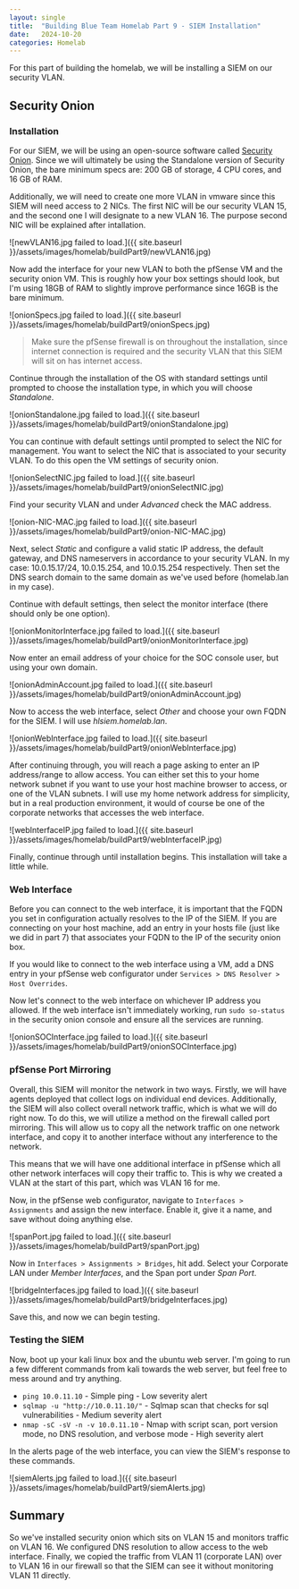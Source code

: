```yaml
---
layout: single
title:  "Building Blue Team Homelab Part 9 - SIEM Installation"
date:   2024-10-20
categories: Homelab
---
```


For this part of building the homelab, we will be installing a SIEM on our security VLAN.

## Security Onion
### Installation
For our SIEM, we will be using an open-source software called [Security Onion](https://github.com/Security-Onion-Solutions/securityonion/blob/2.4/main/DOWNLOAD_AND_VERIFY_ISO.md). Since we will ultimately be using the Standalone version of Security Onion, the bare minimum specs are: 200 GB of storage, 4 CPU cores, and 16 GB of RAM.

Additionally, we will need to create one more VLAN in vmware since this SIEM will need access to 2 NICs. The first NIC will be our security VLAN 15, and the second one I will designate to a new VLAN 16. The purpose second NIC will be explained after intallation.

![newVLAN16.jpg failed to load.]({{ site.baseurl }}/assets/images/homelab/buildPart9/newVLAN16.jpg)

Now add the interface for your new VLAN to both the pfSense VM and the security onion VM. This is roughly how your box settings should look, but I'm using 18GB of RAM to slightly improve performance since 16GB is the bare minimum.

![onionSpecs.jpg failed to load.]({{ site.baseurl }}/assets/images/homelab/buildPart9/onionSpecs.jpg)

> Make sure the pfSense firewall is on throughout the installation, since internet connection is required and the security VLAN that this SIEM will sit on has internet access.

Continue through the installation of the OS with standard settings until prompted to choose the installation type, in which you will choose *Standalone*.

![onionStandalone.jpg failed to load.]({{ site.baseurl }}/assets/images/homelab/buildPart9/onionStandalone.jpg)

You can continue with default settings until prompted to select the NIC for management. You want to select the NIC that is associated to your security VLAN. To do this open the VM settings of security onion.

![onionSelectNIC.jpg failed to load.]({{ site.baseurl }}/assets/images/homelab/buildPart9/onionSelectNIC.jpg)

Find your security VLAN and under *Advanced* check the MAC address.

![onion-NIC-MAC.jpg failed to load.]({{ site.baseurl }}/assets/images/homelab/buildPart9/onion-NIC-MAC.jpg)

Next, select *Static* and configure a valid static IP address, the default gateway, and DNS nameservers in accordance to your security VLAN. In my case: 10.0.15.17/24, 10.0.15.254, and 10.0.15.254 respectively. Then set the DNS search domain to the same domain as we've used before (homelab.lan in my case).

Continue with default settings, then select the monitor interface (there should only be one option).

![onionMonitorInterface.jpg failed to load.]({{ site.baseurl }}/assets/images/homelab/buildPart9/onionMonitorInterface.jpg)

Now enter an email address of your choice for the SOC console user, but using your own domain.

![onionAdminAccount.jpg failed to load.]({{ site.baseurl }}/assets/images/homelab/buildPart9/onionAdminAccount.jpg)

Now to access the web interface, select *Other* and choose your own FQDN for the SIEM. I will use *hlsiem.homelab.lan*.

![onionWebInterface.jpg failed to load.]({{ site.baseurl }}/assets/images/homelab/buildPart9/onionWebInterface.jpg)

After continuing through, you will reach a page asking to enter an IP address/range to allow access. You can either set this to your home network subnet if you want to use your host machine browser to access, or one of the VLAN subnets. I will use my home network address for simplicity, but in a real production environment, it would of course be one of the corporate networks that accesses the web interface.

![webInterfaceIP.jpg failed to load.]({{ site.baseurl }}/assets/images/homelab/buildPart9/webInterfaceIP.jpg)

Finally, continue through until installation begins. This installation will take a little while.

### Web Interface

Before you can connect to the web interface, it is important that the FQDN you set in configuration actually resolves to the IP of the SIEM. If you are connecting on your host machine, add an entry in your hosts file (just like we did in part 7) that associates your FQDN to the IP of the security onion box. 

If you would like to connect to the web interface using a VM, add a DNS entry in your pfSense web configurator under ```Services > DNS Resolver > Host Overrides```.

Now let's connect to the web interface on whichever IP address you allowed. If the web interface isn't immediately working, run ```sudo so-status``` in the security onion console and ensure all the services are running.

![onionSOCInterface.jpg failed to load.]({{ site.baseurl }}/assets/images/homelab/buildPart9/onionSOCInterface.jpg)

### pfSense Port Mirroring
Overall, this SIEM will monitor the network in two ways. Firstly, we will have agents deployed that collect logs on individual end devices. Additionally, the SIEM will also collect overall network traffic, which is what we will do right now. To do this, we will utilize a method on the firewall called port mirroring. This will allow us to copy all the network traffic on one network interface, and copy it to another interface without any interference to the network.

This means that we will have one additional interface in pfSense which all other network interfaces will copy their traffic to. This is why we created a VLAN at the start of this part, which was VLAN 16 for me.

Now, in the pfSense web configurator, navigate to ```Interfaces > Assignments``` and assign the new interface. Enable it, give it a name, and save without doing anything else.

![spanPort.jpg failed to load.]({{ site.baseurl }}/assets/images/homelab/buildPart9/spanPort.jpg)

Now in ```Interfaces > Assignments > Bridges```, hit add. Select your Corporate LAN under *Member Interfaces*, and the Span port under *Span Port*. 

![bridgeInterfaces.jpg failed to load.]({{ site.baseurl }}/assets/images/homelab/buildPart9/bridgeInterfaces.jpg)

Save this, and now we can begin testing.

### Testing the SIEM
Now, boot up your kali linux box and the ubuntu web server. I'm going to run a few different commands from kali towards the web server, but feel free to mess around and try anything.

* ```ping 10.0.11.10``` - Simple ping - Low severity alert
* ```sqlmap -u "http://10.0.11.10/"``` - Sqlmap scan that checks for sql vulnerabilities - Medium severity alert
* ```nmap -sC -sV -n -v 10.0.11.10``` - Nmap with script scan, port version mode, no DNS resolution, and verbose mode - High severity alert

In the alerts page of the web interface, you can view the SIEM's response to these commands.

![siemAlerts.jpg failed to load.]({{ site.baseurl }}/assets/images/homelab/buildPart9/siemAlerts.jpg)

## Summary
So we've installed security onion which sits on VLAN 15 and monitors traffic on VLAN 16. We configured DNS resolution to allow access to the web interface. Finally, we copied the traffic from VLAN 11 (corporate LAN) over to VLAN 16 in our firewall so that the SIEM can see it without monitoring VLAN 11 directly. 

